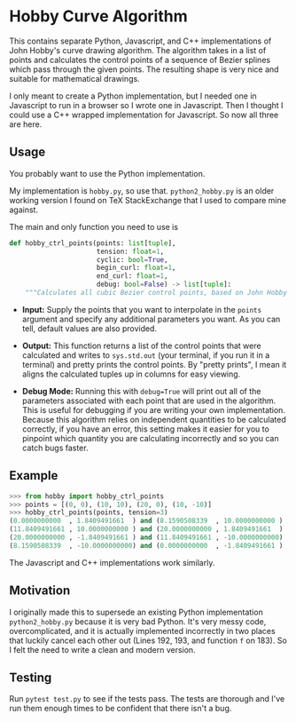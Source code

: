 # Hobby Curve Algorithm
This contains separate Python, Javascript, and C++ implementations of John Hobby's curve drawing algorithm. The algorithm takes in a list of points and calculates the control points of a sequence of Bezier splines which pass through the given points. The resulting shape is very nice and suitable for mathematical drawings.

I only meant to create a Python implementation, but I needed one in Javascript to run in a browser so I wrote one in Javascript. 
Then I thought I could use a C++ wrapped implementation for Javascript. So now all three are here.

## Usage
You probably want to use the Python implementation.

My implementation is `hobby.py`, so use that. `python2_hobby.py` is an older working version I found on 
TeX StackExchange that I used to compare mine against.

The main and only function you need to use is
```python
def hobby_ctrl_points(points: list[tuple], 
                      tension: float=1, 
                      cyclic: bool=True, 
                      begin_curl: float=1,
                      end_curl: float=1, 
                      debug: bool=False) -> list[tuple]:
    """Calculates all cubic Bezier control points, based on John Hobby's algorithm, and pretty prints them."""
```
* **Input:** Supply the points that you want to interpolate in the `points` argument and specify any additional parameters you want. As you can tell, default values are also provided.

* **Output:** This function returns a list of the control points that were calculated and writes to `sys.std.out` (your terminal, if you run it in a terminal) and pretty prints the control points. By "pretty prints", I mean it aligns the calculated tuples up in columns for easy viewing.

* **Debug Mode:** Running this with `debug=True` will print out all of the parameters associated with each point that are used in the algorithm.
This is useful for debugging if you are writing your own implementation. Because this algorithm relies on independent quantities to be 
calculated correctly, if you have an error, this setting makes it easier for you to pinpoint which quantity you are calculating incorrectly and so you 
can catch bugs faster. 

## Example
```python
>>> from hobby import hobby_ctrl_points
>>> points = [(0, 0), (10, 10), (20, 0), (10, -10)]
>>> hobby_ctrl_points(points, tension=3)
(0.0000000000  , 1.8409491661  ) and (8.1590508339  , 10.0000000000 )
(11.8409491661 , 10.0000000000 ) and (20.0000000000 , 1.8409491661  )
(20.0000000000 , -1.8409491661 ) and (11.8409491661 , -10.0000000000)
(8.1590508339  , -10.0000000000) and (0.0000000000  , -1.8409491661 )
```
The Javascript and C++ implementations work similarly.

## Motivation
I originally made this to supersede an existing Python implementation `python2_hobby.py` because it is very bad Python. It's very messy code, overcomplicated, and  it is actually implemented incorrectly in two places that luckily cancel each 
other out (Lines 192, 193, and function `f` on 183). So I felt the need to write a clean and modern version. 

## Testing
Run `pytest test.py` to see if the tests pass. The tests are thorough and I've run them enough times to be confident that
there isn't a bug.

